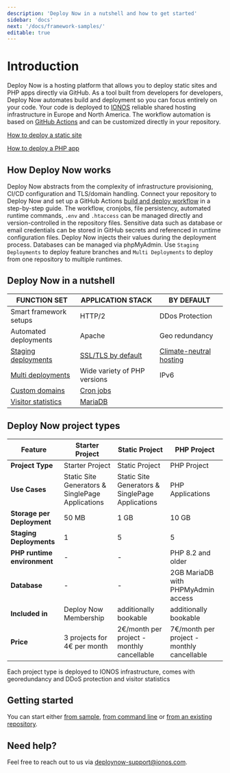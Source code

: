 ```yaml
---
description: 'Deploy Now in a nutshell and how to get started'
sidebar: 'docs'
next: '/docs/framework-samples/'
editable: true
---
```


# Introduction

Deploy Now is a hosting platform that allows you to deploy static sites and PHP apps directly via GitHub. As a tool built from developers for developers, Deploy Now automates build and deployment so you can focus entirely on your code. Your code is deployed to [IONOS](https://www.ionos.com/) reliable shared hosting infrastructure in Europe and North America. The workflow automation is based on [GitHub Actions](https://github.com/features/actions) and can be customized directly in your repository.

[How to deploy a static site](/docs/deploy-static-sites)

[How to deploy a PHP app](/docs/deploy-php-apps)

## How Deploy Now works

Deploy Now abstracts from the complexity of infrastructure provisioning, CI/CD configuration and TLS/domain handling. Connect your repository to Deploy Now and set up a GitHub Actions [build and deploy workflow](/docs/git-integration/) in a step-by-step guide. The workflow, cronjobs, file persistency, automated runtime commands, `.env` and `.htaccess` can be managed directly and version-controlled in the repository files. Sensitive data such as database or email credentials can be stored in GitHub secrets and referenced in runtime configuration files. Deploy Now injects their values during the deployment process. Databases can be managed via phpMyAdmin. Use `Staging Deployments` to deploy feature branches and  `Multi Deployments` to deploy from one repository to multiple runtimes. 

## Deploy Now in a nutshell

|FUNCTION SET|APPLICATION STACK|BY DEFAULT|
|-|-|-|
|Smart framework setups|HTTP/2|DDos Protection|
|Automated deployments|Apache|Geo redundancy|
|[Staging deployments](/docs/staging-deployments)|[SSL/TLS by default](/docs/domain-tls/#tlsssl)|[Climate-neutral hosting](https://www.ionos.com/environment)|
|[Multi deployments](/docs/multi-deployments)|Wide variety of PHP versions|IPv6|
|[Custom domains](/docs/domain-tls)|[Cron jobs](/docs/cron-jobs)||
|[Visitor statistics](/docs/visitor-statistics)|[MariaDB](/docs/database)||

## Deploy Now project types

|Feature|Starter Project|Static Project|PHP Project|
|-|-|-|-|
|**Project Type**|Starter Project|Static Project|PHP Project|
|**Use Cases**|Static Site Generators & SinglePage Applications|Static Site Generators & SinglePage Applications|PHP Applications|
|**Storage per Deployment**|50 MB|1 GB|10 GB|
|**Staging Deployments**|1|5|5|
|**PHP runtime environment**|-|-|PHP 8.2 and older|
|**Database**|-|-|2GB MariaDB with PHPMyAdmin access|
|**Included in**|Deploy Now Membership|additionally bookable|additionally bookable|
|**Price**|3 projects for 4€ per month|2€/month per project - monthly cancellable|7€/month per project - monthly cancellable|

Each project type is deployed to IONOS infrastructure, comes with georedundancy and DDoS protection and visitor statistics 

## Getting started
You can start either [from sample](/docs/framework-samples), [from command line](/docs/from-cmd-line) or [from an existing repository](/docs/from-repo).

## Need help?
Feel free to reach out to us via <a href="mailto:deploynow-support@ionos.com">deploynow-support@ionos.com</a>.
